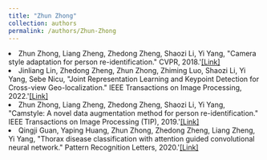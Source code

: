 ```yaml
---
title: "Zhun Zhong"
collection: authors
permalink: /authors/Zhun-Zhong
---
```

 <li> Zhun Zhong,  Liang Zheng,  Zhedong Zheng,  Shaozi Li,  Yi Yang, &quot;Camera style adaptation for person re-identification.&quot; CVPR, 2018.'<a href='https://zdzheng.xyz/publication/Camera-s2018'>[Link]</a> </li>
 <li> Jinliang Lin,  Zhedong Zheng,  Zhun Zhong,  Zhiming Luo,  Shaozi Li,  Yi Yang,  Sebe Nicu, &quot;Joint Representation Learning and Keypoint Detection for Cross-view Geo-localization.&quot; IEEE Transactions on Image Processing, 2022.'<a href='https://zdzheng.xyz/publication/Joint-Re2022'>[Link]</a> </li>
 <li> Zhun Zhong,  Liang Zheng,  Zhedong Zheng,  Shaozi Li,  Yi Yang, &quot;Camstyle: A novel data augmentation method for person re-identification.&quot; IEEE Transactions on Image Processing (TIP), 2019.'<a href='https://zdzheng.xyz/publication/Camstyle2019'>[Link]</a> </li>
 <li> Qingji Guan,  Yaping Huang,  Zhun Zhong,  Zhedong Zheng,  Liang Zheng,  Yi Yang, &quot;Thorax disease classification with attention guided convolutional neural network.&quot; Pattern Recognition Letters, 2020.'<a href='https://zdzheng.xyz/publication/Thorax-d2020'>[Link]</a> </li>